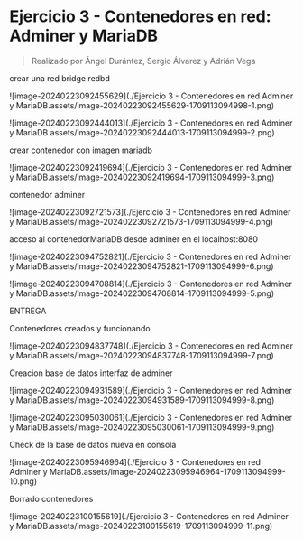 # Ejercicio 3 - Contenedores en red: Adminer y MariaDB

> Realizado por Ángel Durántez, Sergio Álvarez y Adrián Vega

crear una red bridge redbd

![image-20240223092455629](./Ejercicio 3 - Contenedores en red Adminer y MariaDB.assets/image-20240223092455629-1709113094998-1.png)

![image-20240223092444013](./Ejercicio 3 - Contenedores en red Adminer y MariaDB.assets/image-20240223092444013-1709113094999-2.png)

crear contenedor con imagen mariadb

![image-20240223092419694](./Ejercicio 3 - Contenedores en red Adminer y MariaDB.assets/image-20240223092419694-1709113094999-3.png)

contenedor adminer 

![image-20240223092721573](./Ejercicio 3 - Contenedores en red Adminer y MariaDB.assets/image-20240223092721573-1709113094999-4.png)

acceso al contenedorMariaDB desde adminer en el localhost:8080

![image-20240223094752821](./Ejercicio 3 - Contenedores en red Adminer y MariaDB.assets/image-20240223094752821-1709113094999-6.png)

![image-20240223094708814](./Ejercicio 3 - Contenedores en red Adminer y MariaDB.assets/image-20240223094708814-1709113094999-5.png)



ENTREGA

Contenedores creados y funcionando

![image-20240223094837748](./Ejercicio 3 - Contenedores en red Adminer y MariaDB.assets/image-20240223094837748-1709113094999-7.png)

Creacion base de datos interfaz de adminer

![image-20240223094931589](./Ejercicio 3 - Contenedores en red Adminer y MariaDB.assets/image-20240223094931589-1709113094999-8.png)

![image-20240223095030061](./Ejercicio 3 - Contenedores en red Adminer y MariaDB.assets/image-20240223095030061-1709113094999-9.png)

Check de la base de datos nueva en consola

![image-20240223095946964](./Ejercicio 3 - Contenedores en red Adminer y MariaDB.assets/image-20240223095946964-1709113094999-10.png)

Borrado contenedores

![image-20240223100155619](./Ejercicio 3 - Contenedores en red Adminer y MariaDB.assets/image-20240223100155619-1709113094999-11.png)